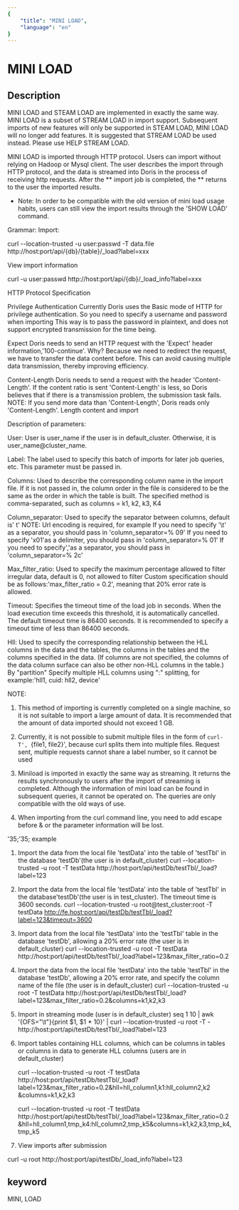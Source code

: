 ```yaml
---
{
    "title": "MINI LOAD",
    "language": "en"
}
---
```


<!-- 
Licensed to the Apache Software Foundation (ASF) under one
or more contributor license agreements.  See the NOTICE file
distributed with this work for additional information
regarding copyright ownership.  The ASF licenses this file
to you under the Apache License, Version 2.0 (the
"License"); you may not use this file except in compliance
with the License.  You may obtain a copy of the License at

  http://www.apache.org/licenses/LICENSE-2.0

Unless required by applicable law or agreed to in writing,
software distributed under the License is distributed on an
"AS IS" BASIS, WITHOUT WARRANTIES OR CONDITIONS OF ANY
KIND, either express or implied.  See the License for the
specific language governing permissions and limitations
under the License.
-->

# MINI LOAD
## Description

MINI LOAD and STEAM LOAD are implemented in exactly the same way. MINI LOAD is a subset of STREAM LOAD in import support.
Subsequent imports of new features will only be supported in STEAM LOAD, MINI LOAD will no longer add features. It is suggested that STREAM LOAD be used instead. Please use HELP STREAM LOAD.

MINI LOAD is imported through HTTP protocol. Users can import without relying on Hadoop or Mysql client.
The user describes the import through HTTP protocol, and the data is streamed into Doris in the process of receiving http requests. After the ** import job is completed, the ** returns to the user the imported results.

* Note: In order to be compatible with the old version of mini load usage habits, users can still view the import results through the 'SHOW LOAD' command.

Grammar:
Import:

curl --location-trusted -u user:passwd -T data.file http://host:port/api/{db}/{table}/_load?label=xxx

View import information

curl -u user:passwd http://host:port/api/{db}/_load_info?label=xxx

HTTP Protocol Specification

Privilege Authentication Currently Doris uses the Basic mode of HTTP for privilege authentication. So you need to specify a username and password when importing
This way is to pass the password in plaintext, and does not support encrypted transmission for the time being.

Expect Doris needs to send an HTTP request with the 'Expect' header information,'100-continue'.
Why? Because we need to redirect the request, we have to transfer the data content before.
This can avoid causing multiple data transmission, thereby improving efficiency.

Content-Length Doris needs to send a request with the header 'Content-Length'. If the content ratio is sent
'Content-Length' is less, so Doris believes that if there is a transmission problem, the submission task fails.
NOTE: If you send more data than 'Content-Length', Doris reads only 'Content-Length'.
Length content and import


Description of parameters:

User: User is user_name if the user is in default_cluster. Otherwise, it is user_name@cluster_name.

Label: The label used to specify this batch of imports for later job queries, etc.
This parameter must be passed in.

Columns: Used to describe the corresponding column name in the import file.
If it is not passed in, the column order in the file is considered to be the same as the order in which the table is built.
The specified method is comma-separated, such as columns = k1, k2, k3, K4

Column_separator: Used to specify the separator between columns, default is' t'
NOTE: Url encoding is required, for example
If you need to specify '\t' as a separator, you should pass in 'column_separator=% 09'
If you need to specify 'x01'as a delimiter, you should pass in 'column_separator=% 01'
If you need to specify','as a separator, you should pass in 'column_separator=% 2c'


Max_filter_ratio: Used to specify the maximum percentage allowed to filter irregular data, default is 0, not allowed to filter
Custom specification should be as follows:'max_filter_ratio = 0.2', meaning that 20% error rate is allowed.

Timeout: Specifies the timeout time of the load job in seconds. When the load execution time exceeds this threshold, it is automatically cancelled. The default timeout time is 86400 seconds.
It is recommended to specify a timeout time of less than 86400 seconds.

Hll: Used to specify the corresponding relationship between the HLL columns in the data and the tables, the columns in the tables and the columns specified in the data.
(If columns are not specified, the columns of the data column surface can also be other non-HLL columns in the table.) By "partition"
Specify multiple HLL columns using ":" splitting, for example:'hll1, cuid: hll2, device'

NOTE:
1. This method of importing is currently completed on a single machine, so it is not suitable to import a large amount of data.
It is recommended that the amount of data imported should not exceed 1 GB.

2. Currently, it is not possible to submit multiple files in the form of `curl-T', `{file1, file2}', because curl splits them into multiple files.
Request sent, multiple requests cannot  share a label number, so it cannot  be used

3. Miniload is imported in exactly the same way as streaming. It returns the results synchronously to users after the import of streaming is completed.
Although the information of mini load can be found in subsequent queries, it cannot  be operated on. The queries are only compatible with the old ways of use.

4. When importing from the curl command line, you need to add escape before & or the parameter information will be lost.

'35;'35; example

1. Import the data from the local file 'testData' into the table of 'testTbl' in the database 'testDb'(the user is in default_cluster)
curl --location-trusted -u root -T testData http://host:port/api/testDb/testTbl/_load?label=123

2. Import the data from the local file 'testData' into the table of 'testTbl' in the database'testDb'(the user is in test_cluster). The timeout time is 3600 seconds.
curl --location-trusted -u root@test_cluster:root -T testData http://fe.host:port/api/testDb/testTbl/_load?label=123&timeout=3600

3. Import data from the local file 'testData' into the 'testTbl' table in the database 'testDb', allowing a 20% error rate (the user is in default_cluster)
curl --location-trusted -u root -T testData http://host:port/api/testDb/testTbl/_load?label=123\&max_filter_ratio=0.2

4. Import the data from the local file 'testData' into the table 'testTbl' in the database 'testDb', allowing a 20% error rate, and specify the column name of the file (the user is in default_cluster)
curl --location-trusted -u root -T testData http://host:port/api/testDb/testTbl/_load?label=123\&max_filter_ratio=0.2\&columns=k1,k2,k3

5. Import in streaming mode (user is in default_cluster)
seq 1 10 | awk '{OFS="\t"}{print $1, $1 * 10}' | curl --location-trusted -u root -T - http://host:port/api/testDb/testTbl/_load?label=123

6. Import tables containing HLL columns, which can be columns in tables or columns in data to generate HLL columns (users are in default_cluster)

    curl --location-trusted -u root -T testData http://host:port/api/testDb/testTbl/_load?label=123\&max_filter_ratio=0.2\&hll=hll_column1,k1:hll_column2,k2
        \&columns=k1,k2,k3

    curl --location-trusted -u root -T testData http://host:port/api/testDb/testTbl/_load?label=123\&max_filter_ratio=0.2
        \&hll=hll_column1,tmp_k4:hll_column2,tmp_k5\&columns=k1,k2,k3,tmp_k4,tmp_k5

7. View imports after submission

curl -u root http://host:port/api/testDb/_load_info?label=123

## keyword
MINI, LOAD
